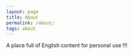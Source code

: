 ```yaml
---
layout: page
title: About
permalink: /about/
tags: about
---
```


A place full of English content for personal use !!!
